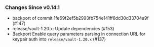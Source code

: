 ### Changes Since v0.14.1

* backport of commit 1fe69f2ef5b2993fb754e141ff6dd30d33704a9f (#147)
* release/vault-1.20.x: Update dependencies (#153)
* Backport Enable query parameters parsing in connection URL for keypair auth into `release/vault-1.20.x` (#137)
